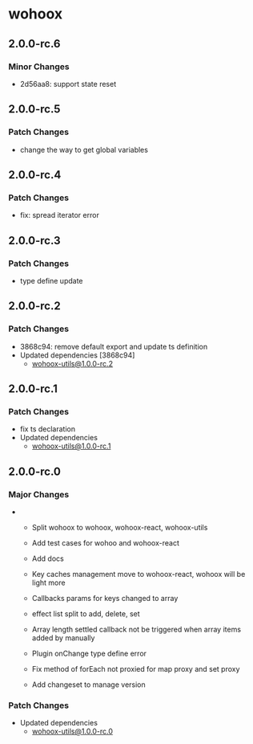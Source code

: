 # wohoox

## 2.0.0-rc.6

### Minor Changes

- 2d56aa8: support state reset

## 2.0.0-rc.5

### Patch Changes

- change the way to get global variables

## 2.0.0-rc.4

### Patch Changes

- fix: spread iterator error

## 2.0.0-rc.3

### Patch Changes

- type define update

## 2.0.0-rc.2

### Patch Changes

- 3868c94: remove default export and update ts definition
- Updated dependencies [3868c94]
  - wohoox-utils@1.0.0-rc.2

## 2.0.0-rc.1

### Patch Changes

- fix ts declaration
- Updated dependencies
  - wohoox-utils@1.0.0-rc.1

## 2.0.0-rc.0

### Major Changes

- - Split wohoox to wohoox, wohoox-react, wohoox-utils
  - Add test cases for wohoo and wohoox-react
  - Add docs

  - Key caches management move to wohoox-react, wohoox will be light more
  - Callbacks params for keys changed to array

  - effect list split to add, delete, set

  - Array length settled callback not be triggered when array items added by manually
  - Plugin onChange type define error
  - Fix method of forEach not proxied for map proxy and set proxy

  - Add changeset to manage version

### Patch Changes

- Updated dependencies
  - wohoox-utils@1.0.0-rc.0
